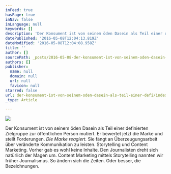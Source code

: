 ```yaml
---
inFeed: true
hasPage: true
inNav: false
inLanguage: null
keywords: []
description: 'Der Konsument ist von seinem öden Dasein als Teil einer definierten Zielgruppe zur öffentlichen Person mutiert. Er bewertet jetzt die Marke und stellt Forderungen. Die Marke reagiert. Sie fängt an Überzeugungsarbeit über veränderte Kommunikation zu leisten. Storytelling und Content Marketing. Vorher gab es wohl keine Inhalte. Den Journalisten dreht sich natürlich der Magen um. Content Marketing mittels Storytelling nannten wir früher Journalismus. So ändern sich die Zeiten. Oder besser, die Bezeichnungen.'
datePublished: '2016-05-08T12:04:13.819Z'
dateModified: '2016-05-08T12:04:08.958Z'
title: ''
author: []
sourcePath: _posts/2016-05-08-der-konsument-ist-von-seinem-oden-dasein-als-teil-einer-defi.md
authors: []
publisher:
  name: null
  domain: null
  url: null
  favicon: null
starred: false
url: der-konsument-ist-von-seinem-oden-dasein-als-teil-einer-defi/index.html
_type: Article

---
```

![](https://the-grid-user-content.s3-us-west-2.amazonaws.com/ffaa9854-cbd0-4ebc-8c24-2586eb7c9961.jpg)

Der Konsument ist von seinem öden Dasein als Teil einer definierten Zielgruppe zur öffentlichen Person mutiert. Er bewertet jetzt die Marke und stellt Forderungen. _Die Marke reagiert._ Sie fängt an Überzeugungsarbeit über veränderte Kommunikation zu leisten. Storytelling und Content Marketing. Vorher gab es wohl keine Inhalte. Den Journalisten dreht sich natürlich der Magen um. Content Marketing mittels Storytelling nannten wir früher Journalismus. So ändern sich die Zeiten. Oder besser, die Bezeichnungen.